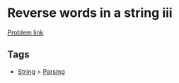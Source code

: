 # Reverse words in a string iii

[Problem link](https://leetcode.com/problems/reverse-words-in-a-string-iii/)

## Tags

* [String](/README.md#String) > [Parsing](/README.md#String-Parsing)
